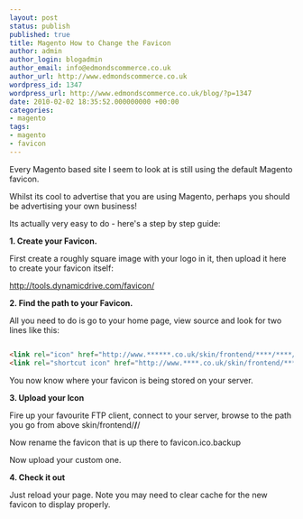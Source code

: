 ```yaml
---
layout: post
status: publish
published: true
title: Magento How to Change the Favicon
author: admin
author_login: blogadmin
author_email: info@edmondscommerce.co.uk
author_url: http://www.edmondscommerce.co.uk
wordpress_id: 1347
wordpress_url: http://www.edmondscommerce.co.uk/blog/?p=1347
date: 2010-02-02 18:35:52.000000000 +00:00
categories:
- magento
tags:
- magento
- favicon
---
```

Every Magento based site I seem to look at is still using the default Magento favicon.

Whilst its cool to advertise that you are using Magento, perhaps you should be advertising your own business!

Its actually very easy to do - here's a step by step guide:

<strong>1. Create your Favicon.</strong>

First create a roughly square image with your logo in it, then upload it here to create your favicon itself:

http://tools.dynamicdrive.com/favicon/

<strong>2. Find the path to your Favicon.</strong>

All you need to do is go to your home page, view source and look for two lines like this:

```html

<link rel="icon" href="http://www.******.co.uk/skin/frontend/****/****/favicon.ico" type="image/x-icon" />
<link rel="shortcut icon" href="http://www.****.co.uk/skin/frontend/****/****/favicon.ico" type="image/x-icon" />

```

You now know where your favicon is being stored on your server.

<strong>3. Upload your Icon</strong>

Fire up your favourite FTP client, connect to your server, browse to the path you go from above skin/frontend/****/****/

Now rename the favicon that is up there to favicon.ico.backup

Now upload your custom one.

<strong>4. Check it out</strong>

Just reload your page. Note you may need to clear cache for the new favicon to display properly.
